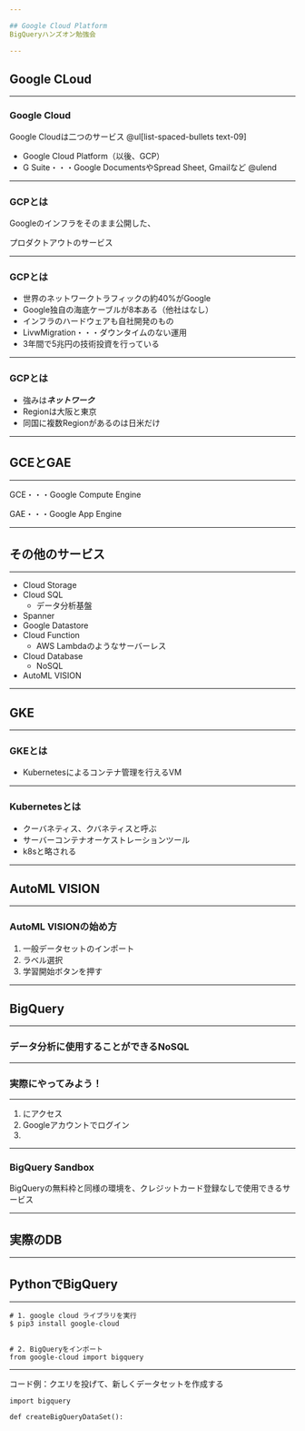 ```yaml
---

## Google Cloud Platform
BigQueryハンズオン勉強会

---
```


## Google CLoud

---

### Google Cloud
Google Cloudは二つのサービス
@ul[list-spaced-bullets text-09]
- Google Cloud Platform（以後、GCP）
- G Suite・・・Google DocumentsやSpread Sheet, Gmailなど
@ulend

---

### GCPとは

Googleのインフラをそのまま公開した、

プロダクトアウトのサービス

---

### GCPとは

- 世界のネットワークトラフィックの約40%がGoogle
- Google独自の海底ケーブルが8本ある（他社はなし）
- インフラのハードウェアも自社開発のもの
- LivwMigration・・・ダウンタイムのない運用
- 3年間で5兆円の技術投資を行っている

---

### GCPとは

- 強みは***ネットワーク***
- Regionは大阪と東京
- 同国に複数Regionがあるのは日米だけ

---

## GCEとGAE

---

GCE・・・Google Compute Engine

GAE・・・Google App Engine

---

## その他のサービス

---

- Cloud Storage
- Cloud SQL
    - データ分析基盤
- Spanner
- Google Datastore
- Cloud Function
    - AWS Lambdaのようなサーバーレス
- Cloud Database
    - NoSQL
- AutoML VISION

---

## GKE

---

### GKEとは

- Kubernetesによるコンテナ管理を行えるVM

---

### Kubernetesとは

- クーバネティス、クバネティスと呼ぶ
- サーバーコンテナオーケストレーションツール
- k8sと略される

---

## AutoML VISION

---

### AutoML VISIONの始め方

1. 一般データセットのインポート
2. ラベル選択
3. 学習開始ボタンを押す

---

## BigQuery

---

### データ分析に使用することができるNoSQL

---

### 実際にやってみよう！

---

1. にアクセス
2. Googleアカウントでログイン
3. 

---

### BigQuery Sandbox

BigQueryの無料枠と同様の環境を、クレジットカード登録なしで使用できるサービス

---

## 実際のDB

---

## PythonでBigQuery

---


```
# 1. google cloud ライブラリを実行
$ pip3 install google-cloud


# 2. BigQueryをインポート
from google-cloud import bigquery
```

---

コード例：クエリを投げて、新しくデータセットを作成する

```
import bigquery

def createBigQueryDataSet():
    
```

